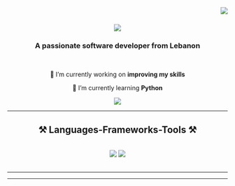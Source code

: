 <img align="right" src="https://visitor-badge.laobi.icu/badge?page_id=salesp07.salesp07" />

<h1 align="center">
    <img src="https://readme-typing-svg.herokuapp.com/?font=Righteous&size=35&center=true&vCenter=true&width=500&height=70&duration=4000&lines=Hi+There!+👋;+I'm+Saleh+Ghalayini!;" />
</h1>

<h3 align="center">A passionate software developer from Lebanon</h3>

<br/>

<div align="center">
 
 🔭 I’m currently working on **improving my skills**
 
 🌱 I’m currently learning **Python**

 </div>
 
<div align="center"> 
  <a href="ghalayinisaleh9@gmail.com">
    <img src="https://img.shields.io/badge/Gmail-333333?style=for-the-badge&logo=gmail&logoColor=red" />
  </a>
</div>

 <hr/>
 
<h2 align="center">⚒️ Languages-Frameworks-Tools ⚒️</h2>
<br/>
<div align="center">
    <img src="https://skillicons.dev/icons?i=react,bootstrap,,html,css,vscode,github,,tailwind,," />
    <img src="https://skillicons.dev/icons?i=javascript,c,java" /><br>
</div>

<br/>
<hr/>

<hr/>

